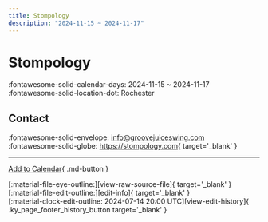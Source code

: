 ```yaml
---
title: Stompology
description: "2024-11-15 ~ 2024-11-17"
---
```


# Stompology 

:fontawesome-solid-calendar-days: 2024-11-15 ~ 2024-11-17  
:fontawesome-solid-location-dot: Rochester  

## Contact

:fontawesome-solid-envelope: <info@groovejuiceswing.com>  
:fontawesome-solid-globe: <https://stompology.com>{ target='_blank' }  

---

[Add to Calendar](https://swing.news/ics/en/2024/en_US/stompology-2024.ics){ .md-button }

<div class="ky_page_footer" markdown>
<div class="ky_page_footer_trailing" markdown="span">
[:material-file-eye-outline:][view-raw-source-file]{ target='_blank' }
[:material-file-edit-outline:][edit-info]{ target='_blank' }
</div>
<div class="ky_page_footer_leading" markdown="span">
[:material-clock-edit-outline: 2024-07-14 20:00 UTC][view-edit-history]{ .ky_page_footer_history_button target='_blank' }
</div>
</div>

[view-raw-source-file]: https://github.com/swingdance/events/blob/main/2024/en_US/stompology-2024.json "View Raw Source File"
[edit-info]: https://github.com/swingdance/events/issues/new?assignees=&labels=update+event&projects=&template=03-update_entity.yml&title=%5B2024%2Fen_US%5D%20Stompology&region=en_US&year=2024&id=stompology-2024&name=Stompology&org_id= "Edit Info"

[view-edit-history]: https://github.com/swingdance/events/commits/main/2024/en_US/stompology-2024.json "View Edit History"
